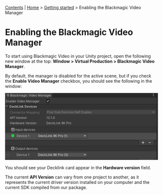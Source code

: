 [Contents](TableOfContents.md) | [Home](index.md) > [Getting started](getting-started.md) > Enabling the Blackmagic Video Manager

# Enabling the Blackmagic Video Manager

To start using Blackmagic Video in your Unity project, open the following new window at the top: **Window > Virtual Production > Blackmagic Video Manager**.

By default, the manager is disabled for the active scene, but if you check the **Enable Video Manager** checkbox, you should see the following in the window:

![video-IO-main-window](images/video-IO-main-window.png)

You should see your Decklink card appear in the **Hardware version** field.

The current **API Version** can vary from one project to another, as it represents the current driver version installed on your computer and the current SDK compiled from our package.
